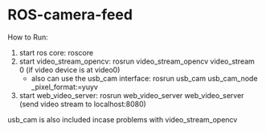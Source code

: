 # ROS-camera-feed

How to Run:

  1) start ros core: roscore
  2) start video_stream_opencv: rosrun video_stream_opencv video_stream 0 (if video device is at video0)
     - also can use the usb_cam interface: rosrun usb_cam usb_cam_node _pixel_format:=yuyv
  4) start web_video_server: rosrun web_video_server web_video_server  (send video stream to localhost:8080)


  usb_cam is also included incase problems with video_stream_opencv
